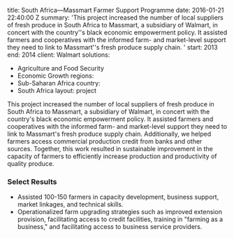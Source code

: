 
title: South Africa—Massmart Farmer Support Programme
date: 2016-01-21 22:40:00 Z
summary: 'This project increased the number of local suppliers of fresh produce in
  South Africa to Massmart, a subsidiary of Walmart, in concert with the country''s
  black economic empowerment policy. It assisted farmers and cooperatives with the
  informed farm- and market-level support they need to link to Massmart''s fresh produce
  supply chain. '
start: 2013
end: 2014
client: Walmart
solutions:
- Agriculture and Food Security
- Economic Growth
regions:
- Sub-Saharan Africa
country:
- South Africa
layout: project


This project increased the number of local suppliers of fresh produce in South Africa to Massmart, a subsidiary of Walmart, in concert with the country's black economic empowerment policy. It assisted farmers and cooperatives with the informed farm- and market-level support they need to link to Massmart's fresh produce supply chain. Additionally, we helped farmers access commercial production credit from banks and other sources. Together, this work resulted in sustainable improvement in the capacity of farmers to efficiently increase production and productivity of quality produce.

### Select Results

* Assisted 100-150 farmers in capacity development, business support, market linkages, and technical skills.
* Operationalized farm upgrading strategies such as improved extension provision, facilitating access to credit facilities, training in "farming as a business," and facilitating access to business service providers.
